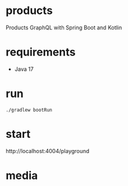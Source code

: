 # products
Products GraphQL with Spring Boot and Kotlin

# requirements
 - Java 17

# run
```shell
./gradlew bootRun
```

# start

http://localhost:4004/playground

# media
